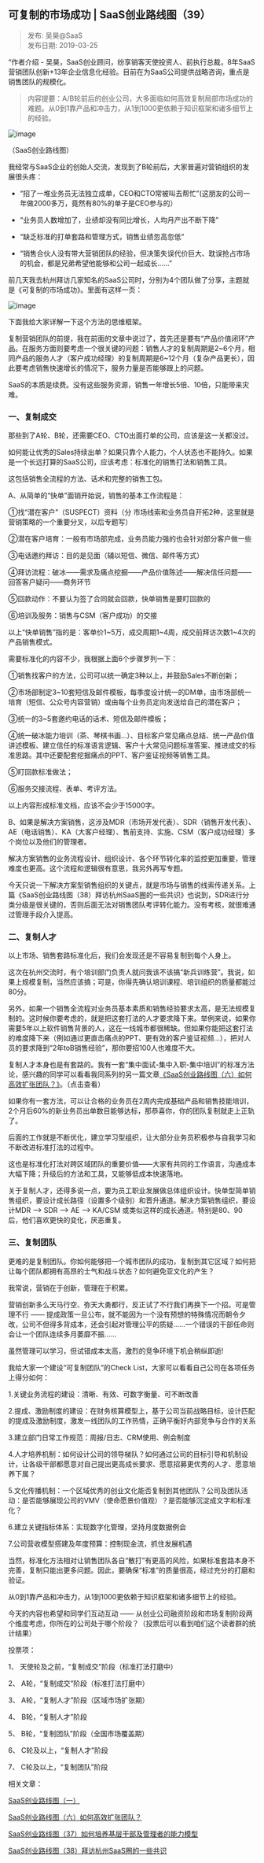 ## 可复制的市场成功 | SaaS创业路线图（39）  

> 发布: 吴昊@SaaS  
> 发布日期: 2019-03-25  

“作者介绍 - 吴昊，SaaS创业顾问，纷享销客天使投资人、前执行总裁，8年SaaS营销团队创新+13年企业信息化经验。目前在为SaaS公司提供战略咨询，重点是销售团队的规模化。

> 内容提要：A/B轮前后的创业公司，大多面临如何高效复制局部市场成功的难题。从0到1靠产品和冲击力，从1到1000更依赖于知识框架和诸多细节上的经验。

![image](images/1903-kfzdsccgsaascylxt39-0.jpeg)

（SaaS创业路线图）

我经常与SaaS企业的创始人交流，发现到了B轮前后，大家普遍对营销组织的发展很头疼：

* “招了一堆业务员无法独立成单，CEO和CTO常被叫去帮忙”\(这朋友的公司一年做2000多万，竟然有80%的单子是CEO参与的）

* “业务员人数增加了，业绩却没有同比增长，人均月产出不断下降”

* “缺乏标准的打单套路和管理方式，销售业绩忽高忽低”

* “销售合伙人没有带大营销团队的经验，但决策失误代价巨大、耽误抢占市场的机会，都是兄弟希望他能够和公司一起成长......”

前几天我去杭州拜访几家知名的SaaS公司时，分别为4个团队做了分享，主题就是《可复制的市场成功》。里面有这样一页：

![image](images/1903-kfzdsccgsaascylxt39-1.jpeg)

下面我给大家详解一下这个方法的思维框架。

复制营销团队的前提，我在前面的文章中说过了，首先还是要有“产品价值闭环”产品。在服务方面则要考虑一个很关键的问题：销售人才的复制周期是2~6个月，相同产品的服务人才（客户成功经理）的复制周期是6~12个月（复杂产品更长），因此要考虑销售快速增长的情况下，服务力量是否能够跟上的问题。

SaaS的本质是续费。没有这些服务资源，销售一年增长5倍、10倍，只能带来灾难。

### 一、复制成交

那些到了A轮、B轮，还需要CEO、CTO出面打单的公司，应该是这一关都没过。

如何能让优秀的Sales持续出单？如果只靠个人能力，个人状态也不能持久。如果是一个长远打算的SaaS公司，应该考虑：标准化的销售打法和销售工具。

这包括销售全流程的方法、话术和完整的销售工包。

A、从简单的“快单”面销开始说，销售的基本工作流程是：

①找“潜在客户”（SUSPECT）资料（分 市场线索和业务员自开拓2种，这里就是营销策略的一个重要分叉，以后专题写）

②潜在客户培育：一般有市场部完成，业务员能力强的也会针对部分客户做一些

③电话邀约拜访：目的是见面（辅以短信、微信、邮件等方式）

④拜访流程：破冰——需求及痛点挖掘——产品价值陈述——解决信任问题——回答客户疑问——商务环节

⑤回款动作：不要认为签了合同就会回款，快单销售是要盯回款的

⑥培训及服务：销售与CSM（客户成功）的交接

以上“快单销售”指的是：客单价1~5万，成交周期1~4周，成交前拜访次数1~4次的产品销售模式。

需要标准化的内容不少，我根据上面6个步骤罗列一下：

①销售找客户的方法，公司可以统一确定3种以上，并鼓励Sales不断创新；

②市场部制定3~10套短信及邮件模板，每季度设计统一的DM单，由市场部统一培育（短信、公众号内容营销）或由每个业务员定向发送给自己的潜在客户；

③统一的3~5套邀约电话的话术、短信及邮件模板；

④统一破冰能力培训（茶、琴棋书画...）、目标客户常见痛点总结、统一产品价值讲述模板、建立信任的标准语言逻辑、客户十大常见问题标准答案、推进成交的标准思路。其中还要配套挖掘痛点的PPT、客户鉴证视频等销售工具。

⑤盯回款标准做法；

⑥服务交接流程、表单、考评方法。

以上内容形成标准文档，应该不会少于15000字。

B、如果是解决方案销售，这涉及MDR（市场开发代表）、SDR（销售开发代表）、AE（电话销售）、KA（大客户经理）、售前支持、实施、CSM（客户成功经理）多个岗位以及他们的管理者。

解决方案销售的业务流程设计、组织设计、各个环节转化率的监控更加重要，管理难度也更高。这个流程和逻辑很有意思，我另外再写专题。

今天只说一下解决方案型销售组织的关键点，就是市场与销售的线索传递关系。上篇《SaaS创业路线图（38）拜访杭州SaaS圈的一些共识》也说到，SDR进行分类分级是很关键的，否则后面无法对销售团队考评转化能力。没有考核，就很难通过管理手段介入提高。

### 二、复制人才

以上市场、销售套路标准化后，我们会发现还是不容易复制到每个人身上。

这次在杭州交流时，有个培训部门负责人就问我该不该搞“新兵训练营”。我说，如果上规模复制，当然应该搞；可是，你得先确认培训课程、培训组织的质量都能过80分。

另外，如果一个销售全流程对业务员基本素质和销售经验要求太高，是无法规模复制的。这时候你要考虑的，就是把这套打法的人才要求降下来。举例来说，如果你需要5年以上软件销售背景的人，这在一线城市都很稀缺。但如果你能把这套打法的难度降下来（例如通过更直击痛点的PPT、更有效的客户鉴证视频...），把对人员的要求降到“2年toB销售经验”，那你要招100人也难度不大。

复制人才本身也是有套路的。我有一套“集中面试-集中入职-集中培训”的标准方法论，感兴趣的同学可以看看我同系列的另一篇文章[《SaaS创业路线图（六）如何高效扩张团队？》](https://www.36kr.com/p/5141259)。（点击查看）

如果你有一套方法，可以让合格的业务员在2周内完成基础产品和销售技能培训，2个月后60%的新业务员出单数目能够达标，那恭喜你，你的团队复制就走上正轨了。

后面的工作就是不断优化，建立学习型组织，让大部分业务员积极参与自我学习和不断改进标准打法的过程中。

这也是标准化打法对跨区域团队的重要价值——大家有共同的工作语言，沟通成本大幅下降；升级后的方法和工具，又能够低成本快速落地。

关于复制人才，还得多说一点，要为员工职业发展做总体组织设计。快单型简单销售组织，要设计成长路径（设置多个级别）和晋升通道。解决方案销售组织，要设计MDR —> SDR —> AE —> KA/CSM 或类似这样的成长通道。特别是80、90后，他们喜欢更快的变化，厌恶重复。

### 三、复制团队

更难的是复制团队。你如何能够把一个城市团队的成功，复制到其它区域？如何把让每个团队都拥有高昂的士气和战斗状态？如何避免亚文化的产生？

我常说，营销在于创新，管理在于积累。

营销创新多么天马行空、弥天大勇都行，反正试了不行我们再换下一个招。可是管理不行 —— 提成政策一旦公布，就不能因为一个没有预想的特殊情况而朝令夕改，公司不但得多背成本，还会引起对管理公平的质疑......一个错误的干部任命则会让一个团队连续多月萎靡不振......

虽然管理可以学习，但试错成本太高，激烈的竞争环境下机会稍纵即逝\!

我给大家一个建设“可复制团队”的Check List，大家可以看看自己公司在各项任务上得分如何：

1.关键业务流程的建设：清晰、有效、可数字衡量、可不断改善

2.提成、激励制度的建设：在财务核算模型上，基于公司当前战略目标，设计匹配的提成及激励制度，激发一线团队的工作热情，正确平衡好内部竞争与合作的关系

3.建立部门日常工作规范：周报/日志、CRM使用、例会制度

4.人才培养机制：如何设计公司的领导梯队？如何通过公司的目标引导和机制设计，让各级干部都愿意对自己提出更高成长要求、愿意招募更优秀的人才、愿意培养下属？

5.文化传播机制：一个区域优秀的创业文化能否复制到其他团队？公司及团队活动：是否能够展现公司的VMV（使命愿景价值观）？是否能够沉淀成文字和标准化？

6.建立关键指标体系：实现数字化管理，坚持月度数据例会

7.公司营收模型搭建及年度预算：控制现金流，抓住发展机遇

当然，标准化方法相对让销售团队各自“散打”有更高的风险，如果标准套路本身不完善，复制只能出更多问题。因此，要确保“标准”的质量很高，经过充分的打磨和验证。

从0到1靠产品和冲击力，从1到1000更依赖于知识框架和诸多细节上的经验。

今天的内容也希望和同学们互动互动 —— 从创业公司融资阶段和市场复制阶段两个维度考虑，你所在的公司处于哪个阶段？（投票后可以看到咱们这个读者群的统计结果）

投票项：

1、 天使轮及之前，“复制成交”阶段（标准打法打磨中）

2、 A轮，“复制成交”阶段（标准打法打磨中）

3、 A轮，“复制人才”阶段（区域市场扩张期）

4、 B轮，“复制人才”阶段

5、 B轮，“复制团队”阶段（全国市场覆盖期）

6、 C轮及以上，“复制人才”阶段

7、 C轮及以上，“复制团队”阶段

相关文章：

[SaaS创业路线图（一）](https://www.36kr.com/p/5136068)

[SaaS创业路线图（六）如何高效扩张团队？](https://www.36kr.com/p/5141259)

[SaaS创业路线图（37）如何培养基层干部及管理者的能力模型](https://www.36kr.com/p/5182374)

[SaaS创业路线图（38）拜访杭州SaaS圈的一些共识](https://www.36kr.com/p/5184217)
